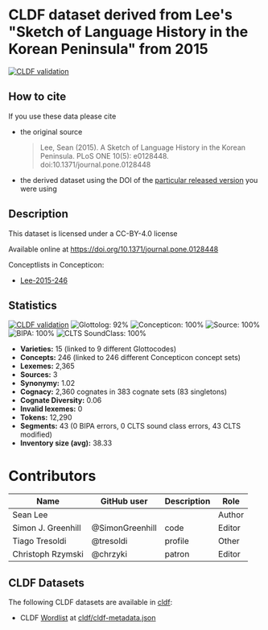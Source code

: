 # CLDF dataset derived from Lee's "Sketch of Language History in the Korean Peninsula" from 2015

[![CLDF validation](https://github.com/lexibank/leekoreanic/workflows/CLDF-validation/badge.svg)](https://github.com/lexibank/leekoreanic/actions?query=workflow%3ACLDF-validation)

## How to cite

If you use these data please cite
- the original source
  > Lee, Sean (2015). A Sketch of Language History in the Korean Peninsula. PLoS ONE 10(5): e0128448. doi:10.1371/journal.pone.0128448
- the derived dataset using the DOI of the [particular released version](../../releases/) you were using

## Description


This dataset is licensed under a CC-BY-4.0 license

Available online at https://doi.org/10.1371/journal.pone.0128448


Conceptlists in Concepticon:
- [Lee-2015-246](https://concepticon.clld.org/contributions/Lee-2015-246)
## Statistics


[![CLDF validation](https://github.com/lexibank/leekoreanic/workflows/CLDF-validation/badge.svg)](https://github.com/lexibank/leekoreanic/actions?query=workflow%3ACLDF-validation)
![Glottolog: 92%](https://img.shields.io/badge/Glottolog-92%25-green.svg "Glottolog: 92%")
![Concepticon: 100%](https://img.shields.io/badge/Concepticon-100%25-brightgreen.svg "Concepticon: 100%")
![Source: 100%](https://img.shields.io/badge/Source-100%25-brightgreen.svg "Source: 100%")
![BIPA: 100%](https://img.shields.io/badge/BIPA-100%25-brightgreen.svg "BIPA: 100%")
![CLTS SoundClass: 100%](https://img.shields.io/badge/CLTS%20SoundClass-100%25-brightgreen.svg "CLTS SoundClass: 100%")

- **Varieties:** 15 (linked to 9 different Glottocodes)
- **Concepts:** 246 (linked to 246 different Concepticon concept sets)
- **Lexemes:** 2,365
- **Sources:** 3
- **Synonymy:** 1.02
- **Cognacy:** 2,360 cognates in 383 cognate sets (83 singletons)
- **Cognate Diversity:** 0.06
- **Invalid lexemes:** 0
- **Tokens:** 12,290
- **Segments:** 43 (0 BIPA errors, 0 CLTS sound class errors, 43 CLTS modified)
- **Inventory size (avg):** 38.33

# Contributors

Name               | GitHub user     | Description | Role
---                | ---             | ---         | ---
Sean Lee           |                 |             | Author
Simon J. Greenhill | @SimonGreenhill | code        | Editor
Tiago Tresoldi     | @tresoldi       | profile     | Other
Christoph Rzymski  | @chrzyki        | patron      | Editor




## CLDF Datasets

The following CLDF datasets are available in [cldf](cldf):

- CLDF [Wordlist](https://github.com/cldf/cldf/tree/master/modules/Wordlist) at [cldf/cldf-metadata.json](cldf/cldf-metadata.json)